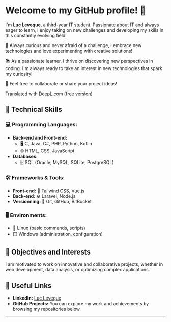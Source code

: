# Welcome to my GitHub profile! 👋

I'm **Luc Leveque**, a third-year IT student. Passionate about IT and always eager to learn, I enjoy taking on new challenges and developing my skills in this constantly evolving field!

🌟 Always curious and never afraid of a challenge, I embrace new technologies and love experimenting with creative solutions!

📚 As a passionate learner, I thrive on discovering new perspectives in coding. I'm always ready to take an interest in new technologies that spark my curiosity!

🚀 Feel free to collaborate or share your project ideas!

Translated with DeepL.com (free version)

## 🔧 Technical Skills

### 💻 Programming Languages:
- **Back-end and Front-end:**
  - 🖥️ C, Java, C#, PHP, Python, Kotlin
  - 🌐 HTML, CSS, JavaScript
- **Databases:**
  - 🗄️ SQL (Oracle, MySQL, SQLite, PostgreSQL)

### 🛠️ Frameworks & Tools:
- **Front-end:** 🎨 Tailwind CSS, Vue.js
- **Back-end:** ⚙️ Laravel, Node.js
- **Versionning:** 🔀 Git, GitHub, BitBucket

### 🖥️ Environments:
- 🐧 Linux (basic commands, scripts)
- 🪟 Windows (administration, configuration)

## 🔎 Objectives and Interests

I am motivated to work on innovative and collaborative projects, whether in web development, data analysis, or optimizing complex applications.

## 🔗 Useful Links

- **LinkedIn:** [Luc Leveque](https://www.linkedin.com/in/luc-leveque-17675b252/)
- **GitHub Projects:** You can explore my work and achievements by browsing my repositories below.

---
